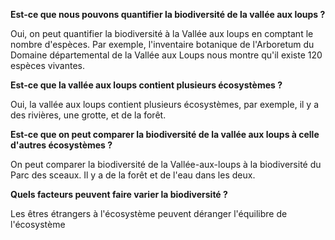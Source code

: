 **Est-ce que nous pouvons quantifier la biodiversité de la vallée aux loups ?**

Oui, on peut quantifier la biodiversité à la Vallée aux loups en comptant le nombre d'espèces. Par exemple, l'inventaire botanique de l'Arboretum du Domaine départemental de la Vallée aux Loups nous montre qu'il existe 120 espèces vivantes.

**Est-ce que la vallée aux loups contient plusieurs écosystèmes ?**

Oui, la vallée aux loups contient plusieurs écosystèmes, par exemple, il y a des rivières, une grotte, et de la forêt.

 **Est-ce que on peut comparer la biodiversité de la vallée aux loups à celle d'autres écosystèmes ?**

On peut comparer la biodiversité de la Vallée-aux-loups à la biodiversité du Parc des sceaux. Il y a de la forêt et de l'eau dans les deux.

**Quels facteurs peuvent faire varier la biodiversité ?**

Les êtres étrangers à l'écosystème peuvent déranger l'équilibre de l'écosystème